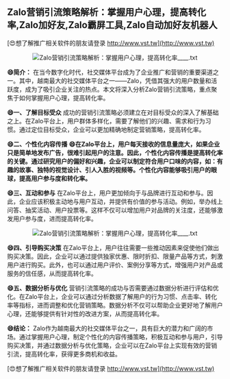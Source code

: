 ## **Zalo营销引流策略解析：掌握用户心理，提高转化率,Zalo加好友,Zalo霸屏工具,Zalo自动加好友机器人**

[😍想了解推广相关软件的朋友请登录 http://www.vst.tw](http://www.vst.tw)

 <center><img src="https://vst.tw/MP4/tuiguang/png/0.png" alt="Zalo营销引流策略解析：掌握用户心理，提高转化率____.txt"></center>

**😄简介：**
在当今数字化时代，社交媒体平台成为了企业推广和营销的重要渠道之一。其中，越南最大的社交媒体平台之一——Zalo，凭借其强大的用户数量和活跃度，成为了吸引企业关注的热点。本文将深入分析Zalo营销引流策略，重点聚焦于如何掌握用户心理，提高转化率。

**😄一、了解目标受众**
成功的营销引流策略必须建立在对目标受众的深入了解基础之上。在Zalo平台上，用户群体多样化，需要了解他们的兴趣、需求和行为习惯。通过定位目标受众，企业可以更加精确地制定营销策略，提高转化率。

**😄二、个性化内容传播**
**😄在Zalo平台上，用户每天接收的信息量庞大，如果企业只是简单地发布广告，很难引起用户的注意。因此，个性化内容传播是提高转化率的关键。通过研究用户的偏好和兴趣，企业可以制定符合用户口味的内容，如：有趣的故事、独特的视觉设计、引人入胜的视频等。个性化内容能够吸引用户的眼球，提高用户参与度和转化率。**

**😄三、互动和参与**
在Zalo平台上，用户更加倾向于与品牌进行互动和参与。因此，企业应该积极主动地与用户互动，并提供有价值的参与活动。例如，举办线上问答、抽奖活动、用户投票等。这样不仅可以增加用户对品牌的关注度，还能够激发用户参与度，进而提高转化率。

 <center><img src="https://vst.tw/MP4/tuiguang/png/3.png" alt="Zalo营销引流策略解析：掌握用户心理，提高转化率____.txt"></center>

**😄四、引导购买决策**
在Zalo平台上，用户往往需要一些推动因素来促使他们做出购买决策。因此，企业可以通过提供独家优惠、限时折扣、限量产品等方式，刺激用户进行购买。此外，也可以通过用户评价、案例分享等方式，增强用户对产品或服务的信任感，从而提高转化率。

**😄五、数据分析与优化**
营销引流策略的成功与否需要通过数据分析进行评估和优化。在Zalo平台上，企业可以通过分析数据了解用户的行为习惯、点击率、转化率等指标，进而调整和优化营销策略。数据分析不仅可以帮助企业更好地了解用户心理，还能够提供有针对性的改进方案，从而提高转化率。

**😄结论：**
Zalo作为越南最大的社交媒体平台之一，具有巨大的潜力和广阔的市场。通过掌握用户心理，制定个性化的内容传播策略，积极互动和参与用户，引导购买决策，并通过数据分析与优化策略，企业可以在Zalo平台上实现有效的营销引流，提高转化率，获得更多商机和收益。

[😍想了解推广相关软件的朋友请登录 http://www.vst.tw](http://www.vst.tw)



